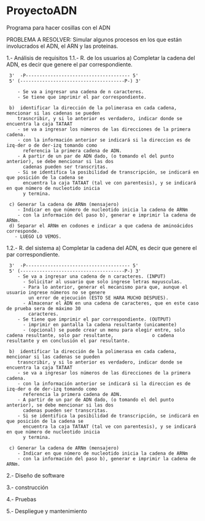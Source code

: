 # ProyectoADN
Programa para hacer cosillas con el ADN

PROBLEMA A RESOLVER: Simular algunos procesos en los que están involucrados el ADN, el ARN y las proteinas.

1.- Análisis de requisitos
  1.1.- R. de los usuarios
     a) Completar la cadena del ADN, es decir que genere el par correspondiente.
     
     3'  -P-------------------------------------- 5'
     5' (--------------------------------------P-) 3'
       
        - Se va a ingresar una cadena de n caracteres.
        - Se tiene que imprimir el par correspondiente.
             
     b)  identificar la dirección de la polimerasa en cada cadena, mencionar si las cadenas se pueden     
        trasncribir, y si lo anterior es verdadero, indicar donde se encuentra la caja TATAAT
        - se va a ingresar los números de las direcciones de la primera cadena.
        - con la información anterior se indicará si la direccion es de izq-der o de der-izq tomando como 
          referencia la primera cadena de ADN.
        - A partir de un par de ADN dado, (o tomando el del punto anterior), se debe mencionar si las dos 
          cadenas pueden ser transcritas.
        - Si se identifica la posibilidad de transcripción, se indicará en que posición de la cadena se 
          encuentra la caja TATAAT (tal ve con parentesis), y se indicará en que número de nucleotido inicia 
          y termina.
        
     c) Generar la cadena de ARNm (mensajero)
        - Indicar en que número de nucleotido inicia la cadena de ARNm
        - con la información del paso b), generar e imprimir la cadena de ARNm.
     d) Separar el ARNm en codones e indicar a que cadena de aminoácidos corresponde.
       - LUEGO LO VEMOS.
    
  1.2.- R. del sistema
     a) Completar la cadena del ADN, es decir que genere el par correspondiente.
     
     3'  -P-------------------------------------- 5'
     5' (--------------------------------------P-) 3'
        - Se va a ingresar una cadena de n caracteres. (INPUT)
          - Solicitar al usuario que solo ingrese letras mayusculas.
          - Para lo anterior, generar el mecanismo para que, aunque el usuario ingrese números no se genere 
            un error de ejecución (ESTO SE HARA MUCHO DESPUES).         
          - Almacenar el ADN en una cadena de caracteres, que en este caso de prueba sera de máximo 30 
            caracteres.
        - Se tiene que imprimir el par correspondiente. (OUTPUT)
          - imprimir en pantalla la cadena resultante (unicamente)
          - (opcional) se puede crear un menu para elegir entre, solo cadena resultante, solo par resultante,              o cadena resultante y en conclusión el par resultante.
             
     b)  identificar la dirección de la polimerasa en cada cadena, mencionar si las cadenas se pueden     
        trasncribir, y si lo anterior es verdadero, indicar donde se encuentra la caja TATAAT
        - se va a ingresar los números de las direcciones de la primera cadena.
        - con la información anterior se indicará si la direccion es de izq-der o de der-izq tomando como 
          referencia la primera cadena de ADN.
        - A partir de un par de ADN dado, (o tomando el del punto anterior), se debe mencionar si las dos 
          cadenas pueden ser transcritas.
        - Si se identifica la posibilidad de transcripción, se indicará en que posición de la cadena se 
          encuentra la caja TATAAT (tal ve con parentesis), y se indicará en que número de nucleotido inicia 
          y termina.
        
     c) Generar la cadena de ARNm (mensajero)
        - Indicar en que número de nucleotido inicia la cadena de ARNm
        - con la información del paso b), generar e imprimir la cadena de ARNm.


2.- Diseño de software


3.- construcción

4.- Pruebas

5.- Despliegue y mantenimiento
